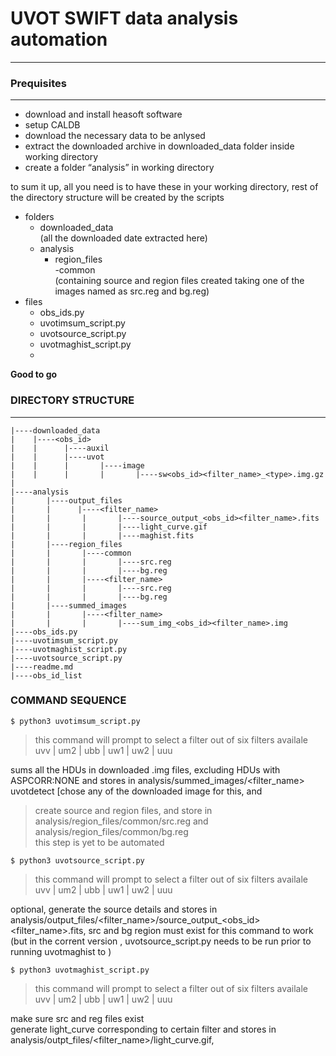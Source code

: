 # <span id="UVOT_SWIFT_data_analysis_automation_0"></span>UVOT SWIFT data analysis automation

-----

### <span id="Prequisites_3"></span>Prequisites

-----

  - download and install heasoft software
  - setup CALDB
  - download the necessary data to be anlysed
  - extract the downloaded archive in downloaded\_data folder inside
    working directory
  - create a folder “analysis” in working directory

to sum it up, all you need is to have these in your working directory,
rest of the directory structure will be created by the scripts

  - folders
      - downloaded\_data  
        (all the downloaded date extracted here)
      - analysis
          - region\_files  
            \-common  
            (containing source and region files created taking one of
            the images named as src.reg and bg.reg)
  - files
      - obs\_ids.py
      - uvotimsum\_script.py
      - uvotsource\_script.py
      - uvotmaghist\_script.py
      - 
**Good to go**

### <span id="DIRECTORY_STRUCTURE_27"></span>DIRECTORY STRUCTURE

-----

    |----downloaded_data
    |    |----<obs_id>
    |    |      |----auxil
    |    |      |----uvot
    |    |      |       |----image
    |    |      |       |       |----sw<obs_id><filter_name>_<type>.img.gz
    |    
    |----analysis
    |       |----output_files
    |       |      |----<filter_name>
    |       |       |       |----source_output_<obs_id><filter_name>.fits
    |       |       |       |----light_curve.gif
    |       |       |       |----maghist.fits
    |       |----region_files
    |       |       |----common
    |       |       |       |----src.reg
    |       |       |       |----bg.reg
    |       |       |----<filter_name>
    |       |       |       |----src.reg
    |       |       |       |----bg.reg
    |       |----summed_images
    |       |       |----<filter_name>
    |       |       |       |----sum_img_<obs_id><filter_name>.img
    |----obs_ids.py
    |----uvotimsum_script.py
    |----uvotmaghist_script.py
    |----uvotsource_script.py
    |----readme.md
    |----obs_id_list

### <span id="COMMAND_SEQUENCE_61"></span>COMMAND SEQUENCE

    $ python3 uvotimsum_script.py 

> this command will prompt to select a filter out of six filters
> availale  
> uvv | um2 | ubb | uw1 | uw2 | uuu

sums all the HDUs in downloaded .img files, excluding HDUs with
ASPCORR:NONE and stores in analysis/summed\_images/\<filter\_name\>  
uvotdetect \[chose any of the downloaded image for this, and

> create source and region files, and store in
> analysis/region\_files/common/src.reg and
> analysis/region\_files/common/bg.reg  
> this step is yet to be automated

    $ python3 uvotsource_script.py

> this command will prompt to select a filter out of six filters
> availale  
> uvv | um2 | ubb | uw1 | uw2 | uuu

optional, generate the source details and stores in
analysis/output\_files/\<filter\_name\>/source\_output\_\<obs\_id\>\<filter\_name\>.fits,
src and bg region must exist for this command to work  
(but in the corrent version , uvotsource\_script.py needs to be run
prior to running uvotmaghist to )

    $ python3 uvotmaghist_script.py

> this command will prompt to select a filter out of six filters
> availale  
> uvv | um2 | ubb | uw1 | uw2 | uuu

make sure src and reg files exist  
generate light\_curve corresponding to certain filter and stores in
analysis/outpt\_files/\<filter\_name\>/light\_curve.gif,
